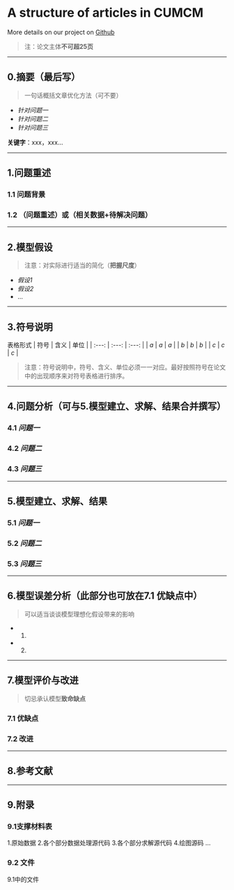 # A structure of articles in CUMCM
More details on our project on  [Github](https://github.com/blhair/CUMCM)

>注：论文主体**不可超25页**
************
## 0.摘要（最后写）
>一句话概括文章优化方法（可不要）
- *针对问题一*
- *针对问题二*
- *针对问题三*

**关键字**：xxx，xxx...
******************

## 1.问题重述
### 1.1 问题背景
### 1.2 （问题重述）或（相关数据+待解决问题）
********

## 2.模型假设
>注意：对实际进行适当的简化（**把握尺度**）  
- *假设1*
- *假设2*
- ...
***********

## 3.符号说明
表格形式
| 符号 | 含义 | 单位 |
| :---: | :---: | :---: |
| $a$ | $a$ | $a$ |
| $b$ | $b$ | $b$ |
| $c$ | $c$ | $c$ |

>注意：符号说明中，符号、含义、单位必须一一对应。最好按照符号在论文中的出现顺序来对符号表格进行排序。
************
## 4.问题分析（可与5.模型建立、求解、结果合并撰写）
### 4.1 *问题一*
### 4.2 *问题二*
### 4.3 *问题三*
**************

## 5.模型建立、求解、结果
### 5.1 *问题一*
### 5.2 *问题二*
### 5.3 *问题三*
**************

## 6.模型误差分析（此部分也可放在7.1 优缺点中）
>可以适当谈谈模型理想化假设带来的影响
- 1.
- 2.
**************

## 7.模型评价与改进
>切忌承认模型**致命缺点**
### 7.1 优缺点
### 7.2 改进
***********

## 8.参考文献
************

## 9.附录
### 9.1支撑材料表
1.原始数据
2.各个部分数据处理源代码
3.各个部分求解源代码
4.绘图源码
...
### 9.2 文件

9.1中的文件

